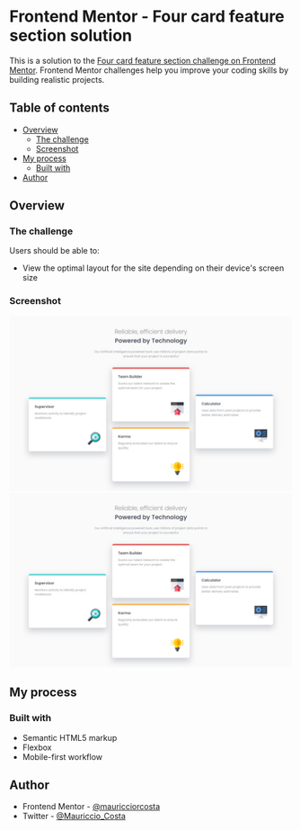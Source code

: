 # Frontend Mentor - Four card feature section solution

This is a solution to the [Four card feature section challenge on Frontend Mentor](https://www.frontendmentor.io/challenges/four-card-feature-section-weK1eFYK). Frontend Mentor challenges help you improve your coding skills by building realistic projects. 

## Table of contents

- [Overview](#overview)
  - [The challenge](#the-challenge)
  - [Screenshot](#screenshot)
- [My process](#my-process)
  - [Built with](#built-with)
- [Author](#author)

## Overview

### The challenge

Users should be able to:

- View the optimal layout for the site depending on their device's screen size

### Screenshot

![](./screenshots/Desktop%20%20-%20Frontend%20Mentor%20-%20Four%20card%20feature%20section.jpg)
![](./screenshots/Desktop%20%20-%20Frontend%20Mentor%20-%20Four%20card%20feature%20section.jpg)

## My process

### Built with

- Semantic HTML5 markup
- Flexbox
- Mobile-first workflow

## Author

- Frontend Mentor - [@mauricciorcosta](https://www.frontendmentor.io/profile/mauricciorcosta)
- Twitter - [@Mauriccio_Costa](https://www.twitter.com/Mauriccio_Costa)
